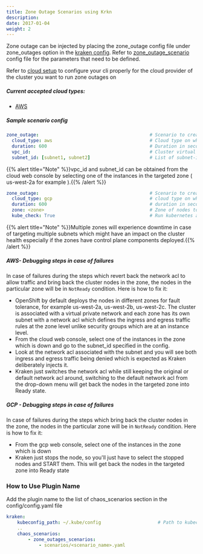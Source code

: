 ```yaml
---
title: Zone Outage Scenarios using Krkn
description: 
date: 2017-01-04
weight: 2
---
```

Zone outage can be injected by placing the zone_outage config file under zone_outages option in the [kraken config](https://github.com/redhat-chaos/krkn/blob/main/config/config.yaml). Refer to [zone_outage_scenario](https://github.com/redhat-chaos/krkn/blob/main/scenarios/zone_outage.yaml) config file for the parameters that need to be defined.

Refer to [cloud setup](/docs/scenarios/cloud_setup.md) to configure your cli properly for the cloud provider of the cluster you want to run zone outages on

##### Current accepted cloud types:
* [AWS](/docs/scenarios/cloud_setup.md#aws)

##### Sample scenario config
```yaml
zone_outage:                                         # Scenario to create an outage of a zone by tweaking network ACL.
  cloud_type: aws                                    # Cloud type on which Kubernetes/OpenShift runs. aws is the only platform supported currently for this scenario.
  duration: 600                                      # Duration in seconds after which the zone will be back online.
  vpc_id:                                            # Cluster virtual private network to target.
  subnet_id: [subnet1, subnet2]                      # List of subnet-id's to deny both ingress and egress traffic.
```
{{% alert title="Note" %}}vpc_id and subnet_id can be obtained from the cloud web console by selecting one of the instances in the targeted zone ( us-west-2a for example ).{{% /alert %}}

```yaml
zone_outage:                                         # Scenario to create an outage of a zone by tweaking network ACL
  cloud_type: gcp                                    # cloud type on which Kubernetes/OpenShift runs. aws is only platform supported currently for this scenario.
  duration: 600                                      # duration in seconds after which the zone will be back online
  zone: <zone>                                       # Zone of nodes to stop and then restart after the duration ends
  kube_check: True                                   # Run kubernetes api calls to see if the node gets to a certain state during the scenario
```

{{% alert title="Note" %}}Multiple zones will experience downtime in case of targeting multiple subnets which might have an impact on the cluster health especially if the zones have control plane components deployed.{{% /alert %}}

##### AWS-  Debugging steps in case of failures
In case of failures during the steps which revert back the network acl to allow traffic and bring back the cluster nodes in the zone, the nodes in the particular zone will be in `NotReady` condition. Here is how to fix it:
- OpenShift by default deploys the nodes in different zones for fault tolerance, for example us-west-2a, us-west-2b, us-west-2c. The cluster is associated with a virtual private network and each zone has its own subnet with a network acl which defines the ingress and egress traffic rules at the zone level unlike security groups which are at an instance level.
- From the cloud web console, select one of the instances in the zone which is down and go to the subnet_id specified in the config.
- Look at the network acl associated with the subnet and you will see both ingress and egress traffic being denied which is expected as Kraken deliberately injects it.
- Kraken just switches the network acl while still keeping the original or default network acl around, switching to the default network acl from the drop-down menu will get back the nodes in the targeted zone into Ready state.



##### GCP - Debugging steps in case of failures
In case of failures during the steps which bring back the cluster nodes in the zone, the nodes in the particular zone will be in `NotReady` condition. Here is how to fix it:
- From the gcp web console, select one of the instances in the zone which is down
- Kraken just stops the node, so you'll just have to select the stopped nodes and START them. This will get back the nodes in the targeted zone into Ready state

### How to Use Plugin Name
Add the plugin name to the list of chaos_scenarios section in the config/config.yaml file
```yaml
kraken:
    kubeconfig_path: ~/.kube/config                     # Path to kubeconfig
    .. 
    chaos_scenarios:
        - zone_outages_scenarios:
            - scenarios/<scenario_name>.yaml
```